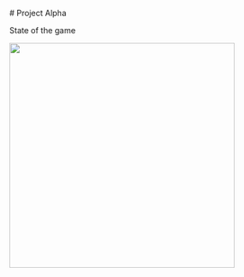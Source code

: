 \# Project Alpha

State of the game

[<img src="https://raw.githubusercontent.com/johangrunden/project-alpha/master/images/project_alpha_state_of_game.png" width="400">
](https://github.com/johangrunden/project-alpha/blob/master/images/project_alpha_state_of_game.png)
